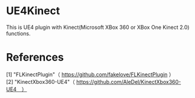 # UE4Kinect
This is UE4 plugin with Kinect(Microsoft XBox 360 or XBox One Kinect 2.0) functions.
# References
[1] "FLKinectPlugin"（ https://github.com/fakelove/FLKinectPlugin ）　　　
[2] "KinectXbox360-UE4"（ https://github.com/AleDel/KinectXbox360-UE4　）
